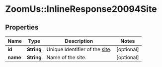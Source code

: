 # ZoomUs::InlineResponse20094Site

## Properties
Name | Type | Description | Notes
------------ | ------------- | ------------- | -------------
**id** | **String** | Unique Identifier of the [site](https://support.zoom.us/hc/en-us/articles/360020809672-Managing-Multiple-Sites). | [optional] 
**name** | **String** | Name of the site. | [optional] 


